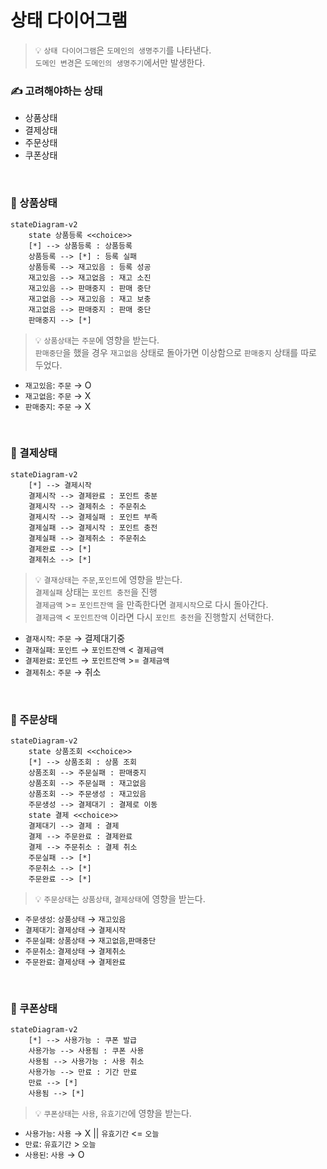 # 상태 다이어그램
> 💡 `상태 다이어그램`은 `도메인의 생명주기`를 나타낸다.<br>
> `도메인 변경`은 `도메인의 생명주기`에서만 발생한다.

### ✍️ 고려해야하는 상태
- 상품상태
- 결제상태
- 주문상태
- 쿠폰상태

<br>

### 🎁 상품상태
```mermaid
stateDiagram-v2
	state 상품등록 <<choice>>
	[*] --> 상품등록 : 상품등록
	상품등록 --> [*] : 등록 실패
    상품등록 --> 재고있음 : 등록 성공
    재고있음 --> 재고없음 : 재고 소진
    재고있음 --> 판매중지 : 판매 중단
    재고없음 --> 재고있음 : 재고 보충
    재고없음 --> 판매중지 : 판매 중단
    판매중지 --> [*]
```
> 💡 `상품상태`는 `주문`에 영향을 받는다.<br>
> `판매중단`을 했을 경우 `재고없음` 상태로 돌아가면 이상함으로 `판매중지` 상태를 따로 두었다.
- `재고있음`: `주문` → O 
- `재고없음`: `주문` → X
- `판매중지`: `주문` → X

<br>

### 🧮 결제상태
```mermaid
stateDiagram-v2
    [*] --> 결제시작
    결제시작 --> 결제완료 : 포인트 충분
    결제시작 --> 결제취소 : 주문취소
    결제시작 --> 결제실패 : 포인트 부족
    결제실패 --> 결제시작 : 포인트 충전
    결제실패 --> 결제취소 : 주문취소
    결제완료 --> [*]
    결제취소 --> [*]
```
> 💡 `결재상태`는 `주문`,`포인트`에 영향을 받는다.<br>
> `결제실패` 상태는 `포인트 충전`을 진행<br>
> `결제금액` >= `포인트잔액` 을 만족한다면 `결제시작`으로 다시 돌아간다.<br>
> `결제금액` < `포인트잔액` 이라면 다시 `포인트 충전`을 진행할지 선택한다.
- `결재시작`: `주문` → 결제대기중
- `결재실패`: `포인트` → `포인트잔액` < `결제금액`
- `결제완료`: `포인트` → `포인트잔액` >= `결제금액`
- `결제취소`: `주문` →  취소

<br>

### 🧾 주문상태
```mermaid
stateDiagram-v2
    state 상품조회 <<choice>>
    [*] --> 상품조회 : 상품 조회
    상품조회 --> 주문실패 : 판매중지
    상품조회 --> 주문실패 : 재고없음
    상품조회 --> 주문생성 : 재고있음
    주문생성 --> 결제대기 : 결제로 이동
    state 결제 <<choice>>
    결제대기 --> 결제 : 결제
    결제 --> 주문완료 : 결제완료
    결제 --> 주문취소 : 결제 취소
    주문실패 --> [*]
    주문취소 --> [*]
    주문완료 --> [*]
```
> 💡 `주문상태`는 `상품상태`, `결제상태`에 영향을 받는다.

- `주문생성`: `상품상태` → `재고있음`
- `결제대기`: `결제상태` → `결제시작`
- `주문실패`: `상품상태` → `재고없음`,`판매중단`
- `주문취소`: `결제상태` → `결제취소`
- `주문완료`: `결제상태` → `결제완료`

<br>

### 🎫 쿠폰상태
```mermaid
stateDiagram-v2
    [*] --> 사용가능 : 쿠폰 발급
    사용가능 --> 사용됨 : 쿠폰 사용
    사용됨 --> 사용가능 : 사용 취소
    사용가능 --> 만료 : 기간 만료
    만료 --> [*]
    사용됨 --> [*]
```
> 💡 `쿠폰상태`는 `사용`, `유효기간`에 영향을 받는다.<br>
- `사용가능`: `사용` → X || `유효기간` <= `오늘`
- `만료`: `유효기간` > `오늘`
- `사용된`: `사용` → O
